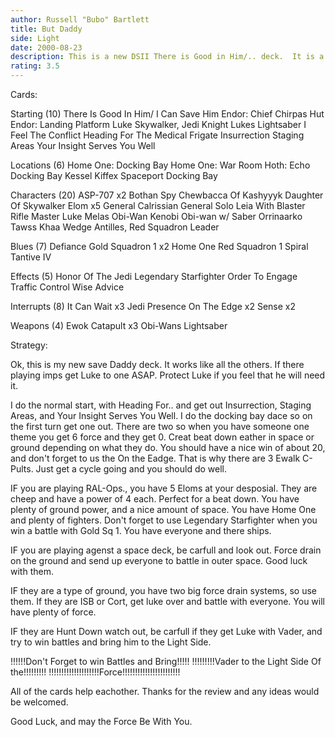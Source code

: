```yaml
---
author: Russell "Bubo" Bartlett
title: But Daddy
side: Light
date: 2000-08-23
description: This is a new DSII There is Good in Him/.. deck.  It is a version of many decks I have seen on Deck Tech.	It works great and tricks up its' slives.
rating: 3.5
---
```

Cards: 

Starting (10)
There Is Good In Him/ I Can Save Him
Endor: Chief Chirpas Hut
Endor: Landing Platform
Luke Skywalker, Jedi Knight
Lukes Lightsaber
I Feel The Conflict
Heading For The Medical Frigate
Insurrection
Staging Areas
Your Insight Serves You Well

Locations (6)
Home One: Docking Bay
Home One: War Room
Hoth: Echo Docking Bay
Kessel
Kiffex
Spaceport Docking Bay

Characters (20)
ASP-707 x2
Bothan Spy
Chewbacca Of Kashyyyk
Daughter Of Skywalker
Elom x5
General Calrissian
General Solo
Leia With Blaster Rifle
Master Luke
Melas
Obi-Wan Kenobi
Obi-wan w/ Saber
Orrinaarko
Tawss Khaa
Wedge Antilles, Red Squadron Leader

Blues (7)
Defiance
Gold Squadron 1 x2
Home One
Red Squadron 1
Spiral
Tantive IV

Effects (5)
Honor Of The Jedi
Legendary Starfighter
Order To Engage
Traffic Control
Wise Advice

Interrupts (8)
It Can Wait x3
Jedi Presence
On The Edge x2
Sense x2

Weapons (4)
Ewok Catapult x3
Obi-Wans Lightsaber


Strategy: 

Ok, this is my new save Daddy deck.  It works like all the others.	If there playing imps get Luke to one ASAP.  Protect Luke if you feel that he will need it.

I do the normal start, with Heading For.. and get out Insurrection, Staging Areas, and Your Insight Serves You Well.  I do the docking bay dace so on the first turn get one out.  There are two so when you have someone one theme you get 6 force and they get 0.  Creat beat down eather in space or ground depending on what they do.  You should have a nice win of about 20, and don't forget to us the On the Eadge.  That is why there are 3 Ewalk C-Pults.  Just get a cycle going and you should do well.

IF you are playing RAL-Ops., you have 5 Eloms at your desposial.  They are cheep and have a power of 4 each.  Perfect for a beat down.	You have plenty of ground power, and a nice amount of space.  You have Home One and plenty of fighters.  Don't forget to use Legendary Starfighter when you win a battle with Gold Sq 1.  You have everyone and there ships.

IF you are playing agenst a space deck, be carfull and look out.  Force drain on the ground and send up everyone to battle in outer space. Good luck with them.

IF they are a type of ground, you have two big force drain systems, so use them.  If they are ISB or Cort, get luke over and battle with everyone.  You will have plenty of force.

IF they are Hunt Down watch out, be carfull if they get Luke with Vader, and try to win battles and bring him to the Light Side.

!!!!!!Don't Forget to win Battles and Bring!!!!!
!!!!!!!!!Vader to the Light Side Of the!!!!!!!!!
!!!!!!!!!!!!!!!!!!!!Force!!!!!!!!!!!!!!!!!!!!!!!

All of the cards help eachother.  Thanks for the review and any ideas would be welcomed.

Good Luck, and may the Force Be With You.
